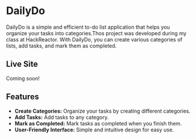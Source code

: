 # DailyDo
DailyDo is a simple and efficient to-do list application that helps you organize your tasks into categories.Thos project was developed during my class at HackReactor. With DailyDo, you can create various categories of lists, add tasks, and mark them as completed.

## Live Site
Coming soon!

## Features
- **Create Categories:** Organize your tasks by creating different categories.
- **Add Tasks:** Add tasks to any category.
- **Mark as Completed:** Mark tasks as completed when you finish them.
- **User-Friendly Interface:** Simple and intuitive design for easy use.
